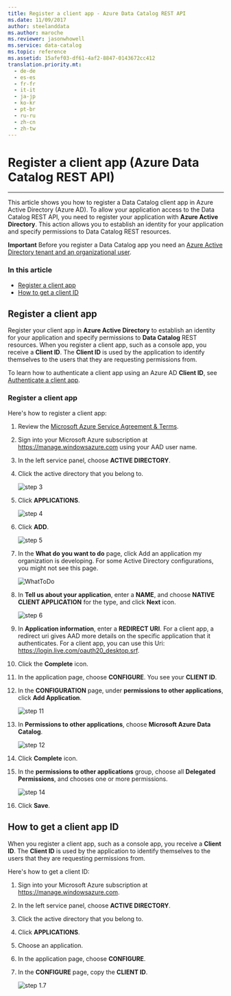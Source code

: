 ```yaml
---
title: Register a client app - Azure Data Catalog REST API
ms.date: 11/09/2017
author: steelanddata
ms.author: maroche
ms.reviewer: jasonwhowell
ms.service: data-catalog
ms.topic: reference
ms.assetid: 15afef03-df61-4af2-8847-0143672cc412
translation.priority.mt: 
  - de-de
  - es-es
  - fr-fr
  - it-it
  - ja-jp
  - ko-kr
  - pt-br
  - ru-ru
  - zh-cn
  - zh-tw
---
```

# Register a client app (Azure Data Catalog REST API)
---  
This article shows you how to register a Data Catalog client app in Azure Active Directory (Azure AD). To allow your application access to the Data Catalog REST API, you need to register your application with **Azure Active Directory**. This action allows you to establish an identity for your application and specify permissions to Data Catalog REST resources.  
  
**Important** Before you register a Data Catalog app you need an [Azure Active Directory tenant and an organizational user](Create-an-Azure-Active-Directory-tenant.md).   
  
### In this article  
  
- [Register a client app](#client)  
- [How to get a client ID ](#clientID)  
  
<a name="client"></a>  
## Register a client app  
Register your client app in **Azure Active Directory** to establish an identity for your application and specify permissions to **Data Catalog** REST resources. When you register a client app, such as a console app, you receive a **Client ID**. The **Client ID** is used by the application to identify themselves to the users that they are requesting permissions from.  
  
To learn how to authenticate a client app using an Azure AD **Client ID**, see [Authenticate a client app](Authenticate-a-client-app.md).  
  
### Register a client app  
  
Here's how to register a client app:  
1. Review the [Microsoft Azure Service Agreement & Terms](https://azure.microsoft.com/en-us/support/legal).  
2. Sign into your Microsoft Azure subscription at https://manage.windowsazure.com using your AAD user name.  
3. In the left service panel, choose **ACTIVE DIRECTORY**.  
4. Click the active directory that you belong to.  
  
    ![step 3](media/Register-app-3.png)  
  
5. Click **APPLICATIONS**.  
  
    ![step 4](media/Register-app-4.png)  
  
6. Click **ADD**.  
  
    ![step 5](media/Register-app-5.png)  
  
7. In the **What do you want to do** page, click Add an application my organization is developing. For some Active Directory configurations, you might not see this page.  
   
     ![WhatToDo](media/What-do-you-want-to-do.png)  
     
8. In **Tell us about your application**, enter a **NAME**, and choose **NATIVE CLIENT APPLICATION** for the type, and click **Next** icon.  
  
    ![step 6](media/Register-app-6.png)  
   
9. In **Application information**, enter a **REDIRECT URI**. For a client app, a redirect uri gives AAD more details on the specific application that it authenticates. For a client app, you can use this Uri: https://login.live.com/oauth20_desktop.srf.  
  
10. Click the **Complete** icon.  
11. In the application page, choose **CONFIGURE**. You see your **CLIENT ID**.   
12. In the **CONFIGURATION** page, under **permissions to other applications**, click **Add Application**.  
  
    ![step 11](media/Register-app-11.png)  
  
13. In **Permissions to other applications**, choose **Microsoft Azure Data Catalog**.  
  
    ![step 12](media/Register.DC.12.png)  
      
14. Click **Complete** icon.  
15. In the **permissions to other applications** group, choose all **Delegated Permissions**, and chooses one or more permissions.  
  
    ![step 14](media/Register.DC.14.png)  
      
16. Click **Save**.  
  
<a name="clientID"></a>  
## How to get a client app ID  
When you register a client app, such as a console app, you receive a **Client ID**.  The **Client ID** is used by the application to identify themselves to the users that they are requesting permissions from.  
  
Here's how to get a client ID:  
  
1. Sign into your Microsoft Azure subscription at https://manage.windowsazure.com.  
2. In the left service panel, choose **ACTIVE DIRECTORY**.  
3. Click the active directory that you belong to.  
4. Click **APPLICATIONS**.  
5. Choose an application.  
6. In the application page, choose **CONFIGURE**.  
7. In the **CONFIGURE** page, copy the **CLIENT ID**.  
  
    ![step 1.7](media/Register-app-3a.png)  
  
  
